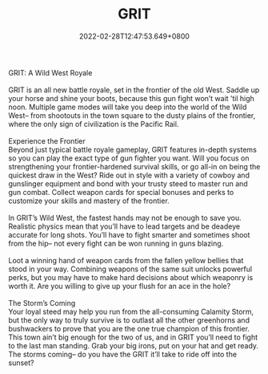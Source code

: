 ﻿---
title: "GRIT"
description: "A Wild West Battle Royale"
lead: "A Wild West Battle Royale"
date: 2022-02-28T12:47:53.649+0800
lastmod: 2022-02-28T12:47:53.649+0800
draft: false
featuredImage: ["100_grit.png"]
score: "403"
status: "Development"
blockchain: ["Gala-Games"]
nft_support: "Yes"
free_to_play: "NFT"
play_to_earn: ["NFT","Crypto"]
website: "https://app.gala.games/?utm_source=PlayToEarn.net&utm_medium=organic&utm_campaign=gamepage"
twitter: "https://twitter.com/GoGalaGames"
discord: "https://t.co/MFcNrv676z"
telegram: 
github: 
youtube: "https://www.youtube.com/c/GalaGames"
twitch: 
facebook: "https://www.facebook.com/GoGalaGames"
instagram: 
reddit: 
medium: 
steam: 
gitbook: 
googleplay: 
appstore: 

  
    
categories: ["games"]
games: ["Action","Battle-Royale","Shooter"]
toc: false
pinned: false
weight: 
---
GRIT: A Wild West Royale<br> <br> GRIT is an all new battle royale, set in the frontier of the old West. Saddle up your horse and shine your boots, because this gun fight won’t wait ’til high noon. Multiple game modes will take you deep into the world of the Wild West– from shootouts in the town square to the dusty plains of the frontier, where the only sign of civilization is the Pacific Rail.<br> <br> Experience the Frontier<br> Beyond just typical battle royale gameplay, GRIT features in-depth systems so you can play the exact type of gun fighter you want. Will you focus on strengthening your frontier-hardened survival skills, or go all-in on being the quickest draw in the West? Ride out in style with a variety of cowboy and gunslinger equipment and bond with your trusty steed to master run and gun combat. Collect weapon cards for special bonuses and perks to customize your skills and mastery of the frontier.<br> <br> In GRIT’s Wild West, the fastest hands may not be enough to save you. Realistic physics mean that you’ll have to lead targets and be deadeye accurate for long shots. You’ll have to fight smarter and sometimes shoot from the hip– not every fight can be won running in guns blazing.<br> <br> Loot a winning hand of weapon cards from the fallen yellow bellies that stood in your way. Combining weapons of the same suit unlocks powerful perks, but you may have to make hard decisions about which weaponry is worth it. Are you willing to give up your flush for an ace in the hole?<br> <br> The Storm’s Coming<br> Your loyal steed may help you run from the all-consuming Calamity Storm, but the only way to truly survive is to outlast all the other greenhorns and bushwackers to prove that you are the one true champion of this frontier.<br> This town ain’t big enough for the two of us, and in GRIT you’ll need to fight to the last man standing. Grab your big irons, put on your hat and get ready. The storms coming– do you have the GRIT it’ll take to ride off into the sunset?